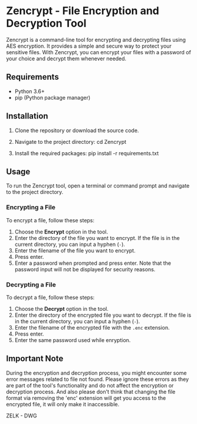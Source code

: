 # Zencrypt - File Encryption and Decryption Tool

Zencrypt is a command-line tool for encrypting and decrypting files using AES encryption. It provides a simple and secure way to protect your sensitive files. 
With Zencrypt, you can encrypt your files with a password of your choice and decrypt them whenever needed.

## Requirements

- Python 3.6+
- pip (Python package manager)

## Installation

1. Clone the repository or download the source code.
2. Navigate to the project directory:
cd Zencrypt

3. Install the required packages:
pip install -r requirements.txt


## Usage

To run the Zencrypt tool, open a terminal or command prompt and navigate to the project directory.

### Encrypting a File

To encrypt a file, follow these steps:

1. Choose the **Encrypt** option in the tool.
2. Enter the directory of the file you want to encrypt. If the file is in the current directory, you can input a hyphen (`-`).
3. Enter the filename of the file you want to encrypt.
4. Press enter.
5. Enter a password when prompted and press enter. Note that the password input will not be displayed for security reasons.

### Decrypting a File

To decrypt a file, follow these steps:

1. Choose the **Decrypt** option in the tool.
2. Enter the directory of the encrypted file you want to decrypt. If the file is in the current directory, you can input a hyphen (`-`).
3. Enter the filename of the encrypted file with the `.enc` extension.
4. Press enter.
5. Enter the same password used while enryption.

## Important Note

During the encryption and decryption process, you might encounter some error messages related to file not found. Please ignore these errors as they are part of the tool's functionality and do not affect the encryption or decryption process.
And also please don't think that changing the file format via removing the 'enc' extension will get you access to the encrypted file, it will only make it inaccessible.

ZELK - DWG


